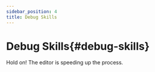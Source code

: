 ```yaml
---
sidebar_position: 4
title: Debug Skills
---
```


# Debug Skills{#debug-skills}

Hold on! The editor is speeding up the process.